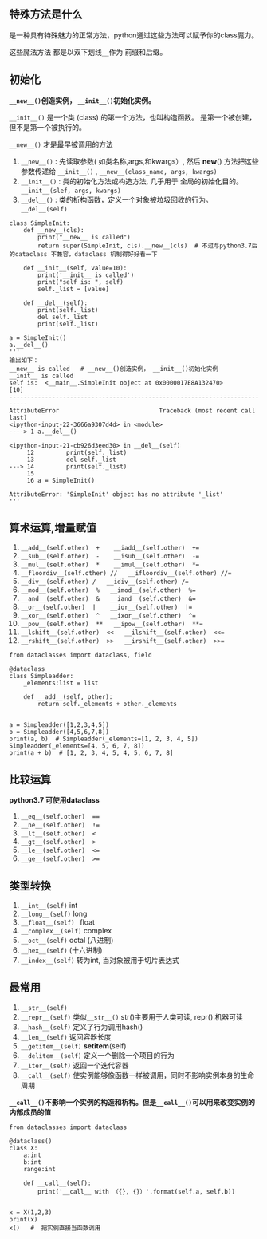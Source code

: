## 特殊方法是什么
是一种具有特殊魅力的正常方法，python通过这些方法可以赋予你的class魔力。

这些魔法方法 都是以双下划线`__`作为 前缀和后缀。

## 初始化

**`__new__()`创造实例， `__init__()`初始化实例。**

`__init__()` 是一个类 (class) 的第一个方法，也叫构造函数。 是第一个被创建，但不是第一个被执行的。

`__new__()` 才是最早被调用的方法 



1. `__new__()`  : 先读取参数( 如类名称,args,和kwargs）, 然后 __new__() 方法把这些参数传递给 `__init__()` , `__new__(class_name, args, kwargs)`
2. `__init__()` : 类的初始化方法或构造方法, 几乎用于 全局的初始化目的。 `__init__(slef, args, kwargs)` 
3. `__del__()`  : 类的析构函数，定义一个对象被垃圾回收的行为。 `__del__(self)`

```
class SimpleInit:
    def __new__(cls):
        print("__new__ is called")
        return super(SimpleInit, cls).__new__(cls)  # 不过与python3.7后的dataclass 不兼容，dataclass 机制得好好看一下

    def __init__(self, value=10):
        print('__init__ is called')
        print("self is: ", self)
        self._list = [value]

    def __del__(self):
        print(self._list)
        del self._list
        print(self._list)

a = SimpleInit()
a.__del__()
'''
输出如下：
__new__ is called   # __new__()创造实例， __init__()初始化实例
__init__ is called
self is:  <__main__.SimpleInit object at 0x0000017E8A132470>
[10]
---------------------------------------------------------------------------
AttributeError                            Traceback (most recent call last)
<ipython-input-22-3666a9307d4d> in <module>
----> 1 a.__del__()

<ipython-input-21-cb926d3eed30> in __del__(self)
     12         print(self._list)
     13         del self._list
---> 14         print(self._list)
     15
     16 a = SimpleInit()

AttributeError: 'SimpleInit' object has no attribute '_list'
'''
```

## 算术运算,增量赋值

1.  `__add__(self.other)  +    __iadd__(self.other)  +=`
2.  `__sub__(self.other)  -    __isub__(self.other)  -=`
3.  `__mul__(self.other)  *    __imul__(self.other)  *=`
4.  `__floordiv__(self.other) //   __ifloordiv__(self.other) //=`
5.  `__div__(self.other) /   __idiv__(self.other) /=`
5.  `__mod__(self.other)  %   __imod__(self.other)  %=`
6.  `__and__(self.other)  &   __iand__(self.other)  &=`
7.  `__or__(self.other)  |    __ior__(self.other)  |=`
8.  `__xor__(self.other)  ^   __ixor__(self.other)  ^=`
9.  `__pow__(self.other)  **   __ipow__(self.other)  **=`
10. `__lshift__(self.other)  <<   __ilshift__(self.other)  <<=`
11. `__rshift__(self.other)  >>   __irshift__(self.other)  >>=`
```
from dataclasses import dataclass, field

@dataclass
class Simpleadder:
    _elements:list = list

    def __add__(self, other):
        return self._elements + other._elements


a = Simpleadder([1,2,3,4,5])
b = Simpleadder([4,5,6,7,8])
print(a, b)  # Simpleadder(_elements=[1, 2, 3, 4, 5]) Simpleadder(_elements=[4, 5, 6, 7, 8])
print(a + b)  # [1, 2, 3, 4, 5, 4, 5, 6, 7, 8]
```
## 比较运算
**python3.7 可使用dataclass**

1. `__eq__(self.other)  ==`
2. `__ne__(self.other)  !=`
3. `__lt__(self.other)  <`
4. `__gt__(self.other)  >`
5. `__le__(self.other)  <=`
6. `__ge__(self.other)  >=`

## 类型转换
1. `__int__(self)`      int
2. `__long__(self)`     long
3. `__float__(self) `   float
4. `__complex__(self)`  complex
5. `__oct__(self)`      octal (八进制)
6. `__hex__(self)`      (十六进制)
7. `__index__(self)`    转为int, 当对象被用于切片表达式

## 最常用
1. `__str__(self)` 
2. `__repr__(self)`  类似`__str__()`  str()主要用于人类可读, repr() 机器可读
3. `__hash__(self)`  定义了行为调用hash()
4. `__len__(self)`   返回容器长度
5. `__getitem__(self)` __setitem__(self)
6. `__delitem__(self)`  定义一个删除一个项目的行为
7. `__iter__(self)`    返回一个迭代容器
8. `__call__(self)`    使实例能够像函数一样被调用，同时不影响实例本身的生命周期

**`__call__()`不影响一个实例的构造和析构。但是`__call__()`可以用来改变实例的内部成员的值**
```
from dataclasses import dataclass

@dataclass()
class X:
    a:int
    b:int
    range:int

    def __call__(self):
        print('__call__ with （{}, {}）'.format(self.a, self.b))


x = X(1,2,3)
print(x)
x()   #  把实例直接当函数调用
```
